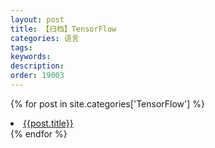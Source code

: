 ```yaml
---
layout: post
title: 【归档】TensorFlow
categories: 语言
tags:
keywords:
description:
order: 19003
---
```


{% for post in site.categories['TensorFlow'] %}
  <li>
    <a href="{{ post.url }}" class="pjaxlink">{{post.title}}</a>
  </li>
{% endfor %}

